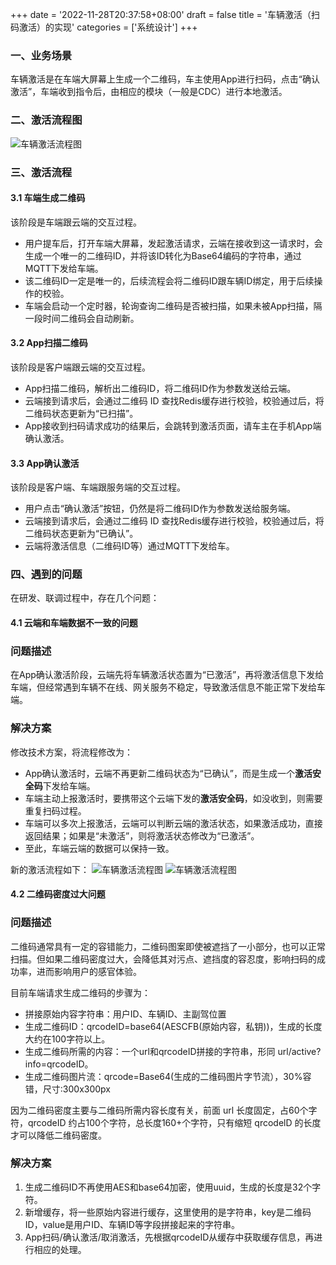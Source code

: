 +++
date = '2022-11-28T20:37:58+08:00'
draft = false
title = '车辆激活（扫码激活）的实现'
categories = ['系统设计']
+++

### 一、业务场景
车辆激活是在车端大屏幕上生成一个二维码，车主使用App进行扫码，点击“确认激活”，车端收到指令后，由相应的模块（一般是CDC）进行本地激活。

### 二、激活流程图
![车辆激活流程图](/vehicle-active-1.jpeg)

### 三、激活流程

#### 3.1 车端生成二维码

该阶段是车端跟云端的交互过程。

* 用户提车后，打开车端大屏幕，发起激活请求，云端在接收到这一请求时，会生成一个唯一的二维码ID，并将该ID转化为Base64编码的字符串，通过MQTT下发给车端。
* 该二维码ID一定是唯一的，后续流程会将二维码ID跟车辆ID绑定，用于后续操作的校验。
* 车端会启动一个定时器，轮询查询二维码是否被扫描，如果未被App扫描，隔一段时间二维码会自动刷新。

#### 3.2 App扫描二维码

该阶段是客户端跟云端的交互过程。

* App扫描二维码，解析出二维码ID，将二维码ID作为参数发送给云端。
* 云端接到请求后，会通过二维码 ID 查找Redis缓存进行校验，校验通过后，将二维码状态更新为“已扫描”。
* App接收到扫码请求成功的结果后，会跳转到激活页面，请车主在手机App端确认激活。

#### 3.3 App确认激活

该阶段是客户端、车端跟服务端的交互过程。

* 用户点击“确认激活”按钮，仍然是将二维码ID作为参数发送给服务端。
* 云端接到请求后，会通过二维码 ID 查找Redis缓存进行校验，校验通过后，将二维码状态更新为“已确认”。
* 云端将激活信息（二维码ID等）通过MQTT下发给车。

### 四、遇到的问题

在研发、联调过程中，存在几个问题：

#### 4.1 云端和车端数据不一致的问题

### 问题描述

在App确认激活阶段，云端先将车辆激活状态置为“已激活”，再将激活信息下发给车端，但经常遇到车辆不在线、网关服务不稳定，导致激活信息不能正常下发给车端。

### 解决方案

修改技术方案，将流程修改为：

* App确认激活时，云端不再更新二维码状态为“已确认”，而是生成一个**激活安全码**下发给车端。
* 车端主动上报激活时，要携带这个云端下发的**激活安全码**，如没收到，则需要重复扫码过程。
* 车端可以多次上报激活，云端可以判断云端的激活状态，如果激活成功，直接返回结果；如果是“未激活”，则将激活状态修改为“已激活”。
* 至此，车端云端的数据可以保持一致。

新的激活流程如下：
![车辆激活流程图](/vehicle-active-2.jpeg)
![车辆激活流程图](/vehicle-active-3.png)

#### 4.2 二维码密度过大问题

### 问题描述

二维码通常具有一定的容错能力，二维码图案即使被遮挡了一小部分，也可以正常扫描。但如果二维码密度过大，会降低其对污点、遮挡度的容忍度，影响扫码的成功率，进而影响用户的感官体验。

目前车端请求生成二维码的步骤为：

* 拼接原始内容字符串：用户ID、车辆ID、主副驾位置
* 生成二维码ID：qrcodeID=base64(AESCFB(原始内容，私钥))，生成的长度大约在100字符以上。
* 生成二维码所需的内容：一个url和qrcodeID拼接的字符串，形同 url/active?info=qrcodeID。
* 生成二维码图片流：qrcode=Base64(生成的二维码图片字节流），30%容错，尺寸:300x300px

因为二维码密度主要与二维码所需内容长度有关，前面 url 长度固定，占60个字符，qrcodeID 约占100个字符，总长度160+个字符，只有缩短 qrcodelD 的长度才可以降低二维码密度。

### 解决方案

1. 生成二维码ID不再使用AES和base64加密，使用uuid，生成的长度是32个字符。
2. 新增缓存，将一些原始内容进行缓存，这里使用的是字符串，key是二维码ID，value是用户ID、车辆ID等字段拼接起来的字符串。
3. App扫码/确认激活/取消激活，先根据qrcodeID从缓存中获取缓存信息，再进行相应的处理。

